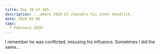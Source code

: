 ```yaml
---
title: Day 39 of 365.
description: ...where 2020 Al channels his inner Kendrick.
date: 2020-02-08
tags:
  - February 2020
---
```


I remember he was conflicted, misusing his influence. Sometimes I did the same...
